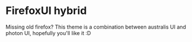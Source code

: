 # FirefoxUI hybrid
Missing old firefox?
This theme is a combination between australis UI and photon UI, hopefully you'll like it :D
